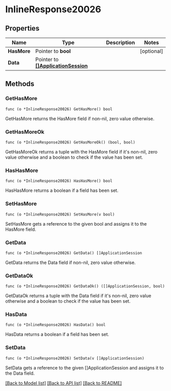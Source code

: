 # InlineResponse20026

## Properties

Name | Type | Description | Notes
------------ | ------------- | ------------- | -------------
**HasMore** | Pointer to **bool** |  | [optional] 
**Data** | Pointer to [**[]ApplicationSession**](ApplicationSession.md) |  | 

## Methods

### GetHasMore

`func (o *InlineResponse20026) GetHasMore() bool`

GetHasMore returns the HasMore field if non-nil, zero value otherwise.

### GetHasMoreOk

`func (o *InlineResponse20026) GetHasMoreOk() (bool, bool)`

GetHasMoreOk returns a tuple with the HasMore field if it's non-nil, zero value otherwise
and a boolean to check if the value has been set.

### HasHasMore

`func (o *InlineResponse20026) HasHasMore() bool`

HasHasMore returns a boolean if a field has been set.

### SetHasMore

`func (o *InlineResponse20026) SetHasMore(v bool)`

SetHasMore gets a reference to the given bool and assigns it to the HasMore field.

### GetData

`func (o *InlineResponse20026) GetData() []ApplicationSession`

GetData returns the Data field if non-nil, zero value otherwise.

### GetDataOk

`func (o *InlineResponse20026) GetDataOk() ([]ApplicationSession, bool)`

GetDataOk returns a tuple with the Data field if it's non-nil, zero value otherwise
and a boolean to check if the value has been set.

### HasData

`func (o *InlineResponse20026) HasData() bool`

HasData returns a boolean if a field has been set.

### SetData

`func (o *InlineResponse20026) SetData(v []ApplicationSession)`

SetData gets a reference to the given []ApplicationSession and assigns it to the Data field.


[[Back to Model list]](../README.md#documentation-for-models) [[Back to API list]](../README.md#documentation-for-api-endpoints) [[Back to README]](../README.md)


